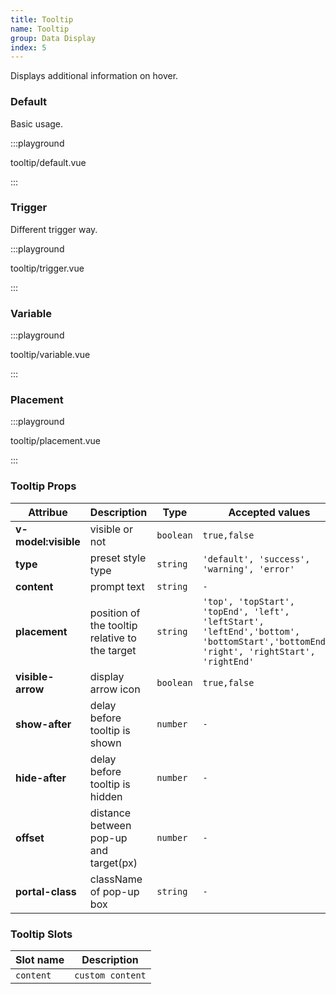```yaml
---
title: Tooltip
name: Tooltip
group: Data Display
index: 5
---
```


Displays additional information on hover.

### Default

Basic usage.

:::playground

tooltip/default.vue

:::

### Trigger

Different trigger way.

:::playground

tooltip/trigger.vue

:::

### Variable

:::playground

tooltip/variable.vue

:::

### Placement

:::playground

tooltip/placement.vue

:::

### Tooltip Props

| Attribue            | Description                                    | Type      | Accepted values                                                                                                                      | Default      |
| ------------------- | ---------------------------------------------- | --------- | ------------------------------------------------------------------------------------------------------------------------------------ | ------------ |
| **v-model:visible** | visible or not                                 | `boolean` | `true,false`                                                                                                                         | `false`      |
| **type**            | preset style type                              | `string`  | `'default', 'success', 'warning', 'error'`                                                                                           | `default`    |
| **content**         | prompt text                                    | `string`  | `-`                                                                                                                                  | `true,false` |
| **placement**       | position of the tooltip relative to the target | `string`  | `'top', 'topStart', 'topEnd', 'left', 'leftStart', 'leftEnd','bottom', 'bottomStart','bottomEnd', 'right', 'rightStart', 'rightEnd'` | `top`        |
| **visible-arrow**   | display arrow icon                             | `boolean` | `true,false`                                                                                                                         | `true`       |
| **show-after**      | delay before tooltip is shown                  | `number`  | `-`                                                                                                                                  | `0`          |
| **hide-after**      | delay before tooltip is hidden                 | `number`  | `-`                                                                                                                                  | `0`          |
| **offset**          | distance between pop-up and target(px)         | `number`  | `-`                                                                                                                                  | `12`         |
| **portal-class**    | className of pop-up box                        | `string`  | `-`                                                                                                                                  | `-`          |

### Tooltip Slots

| Slot name | Description      |
| --------- | ---------------- |
| `content` | `custom content` |
